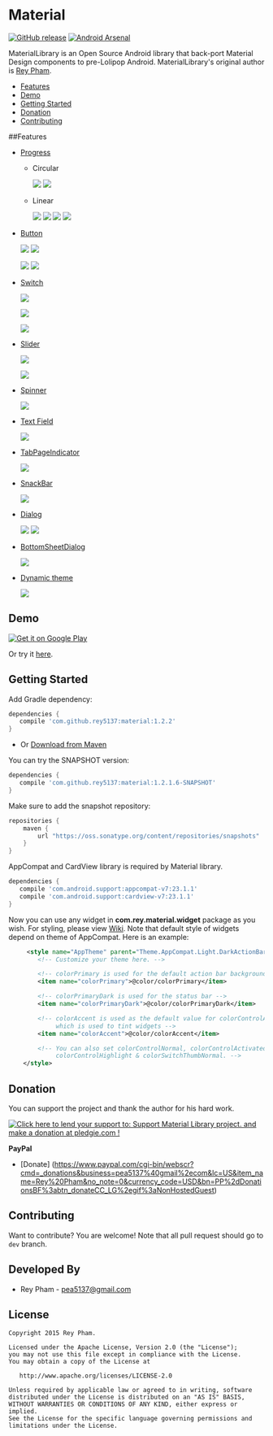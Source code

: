 Material
=====================

[![GitHub release](https://img.shields.io/github/release/rey5137/material.svg)](https://github.com/rey5137/material/releases/download/1.2.1/material_1.2.1.aar)  [![Android Arsenal](https://img.shields.io/badge/Android%20Arsenal-Material-brightgreen.svg?style=flat)](http://android-arsenal.com/details/1/1685)

MaterialLibrary is an Open Source Android library that back-port Material Design components to pre-Lolipop Android. MaterialLibrary's original author is [Rey Pham](https://github.com/rey5137).

* [Features](#features)
* [Demo](#demo)
* [Getting Started](#getting-started)
* [Donation](#donation)
* [Contributing](#contributing)

##Features
- [Progress](https://github.com/rey5137/Material/wiki/Progress)
    - Circular
    
        ![](https://github.com/rey5137/Material/raw/master/image/progress_circular_indeterminate.gif) ![](https://github.com/rey5137/Material/raw/master/image/progress_circular_determinate.gif)
    - Linear

        ![](https://github.com/rey5137/Material/raw/master/image/progress_linear_indeterminate.gif) 
        ![](https://github.com/rey5137/Material/raw/master/image/progress_linear_determinate.gif)
        ![](https://github.com/rey5137/Material/raw/master/image/progress_linear_query.gif)
        ![](https://github.com/rey5137/Material/raw/master/image/progress_linear_buffer.gif)

- [Button](https://github.com/rey5137/Material/wiki/Button)
    
    ![](https://github.com/rey5137/Material/raw/master/image/button_raise_touch.gif) ![](https://github.com/rey5137/Material/raw/master/image/button_raise_wave.gif)

    ![](https://github.com/rey5137/Material/raw/master/image/fab_image.gif) ![](https://github.com/rey5137/Material/raw/master/image/fab_line.gif)   
     
- [Switch](https://github.com/rey5137/Material/wiki/Switch)

    ![](https://github.com/rey5137/Material/raw/master/image/cb.gif)

    ![](https://github.com/rey5137/Material/raw/master/image/rb.gif)

    ![](https://github.com/rey5137/Material/raw/master/image/switch.gif)

- [Slider](https://github.com/rey5137/Material/wiki/Slider)

    ![](https://github.com/rey5137/Material/raw/master/image/slider_continuous.gif)

    ![](https://github.com/rey5137/Material/raw/master/image/slider_discrete.gif)

- [Spinner](https://github.com/rey5137/Material/wiki/Spinner)
     
    ![](https://github.com/rey5137/Material/raw/master/image/spn.gif)

- [Text Field](https://github.com/rey5137/Material/wiki/Text-Field)

    ![](https://github.com/rey5137/Material/raw/master/image/textfield.gif)

- [TabPageIndicator](https://github.com/rey5137/Material/wiki/TabPageIndicator)
     
    ![](https://github.com/rey5137/Material/raw/master/image/tpi.gif)

- [SnackBar](https://github.com/rey5137/Material/wiki/SnackBar)
     
    ![](https://github.com/rey5137/Material/raw/master/image/snackbar.png)

- [Dialog](https://github.com/rey5137/Material/wiki/Dialog)

    ![](https://github.com/rey5137/Material/raw/master/image/dialog_3.png) ![](https://github.com/rey5137/Material/raw/master/image/dialog_4.png)

- [BottomSheetDialog](https://github.com/rey5137/Material/wiki/BottomSheet)
     
    ![](https://github.com/rey5137/Material/raw/master/image/bottomsheet.gif)

- [Dynamic theme](https://github.com/rey5137/Material/wiki/Theme)
     
    ![](https://github.com/rey5137/Material/raw/master/image/theme.gif)

## Demo

<a href="https://play.google.com/store/apps/details?id=com.rey.material.demo">
  <img alt="Get it on Google Play"
       src="https://developer.android.com/images/brand/en_generic_rgb_wo_60.png" />
</a>

Or try it [here](https://appetize.io/app/dxznk4bqkbzu6tr5qgrzpfhayc).

## Getting Started

Add Gradle dependency:

```gradle
dependencies {
   compile 'com.github.rey5137:material:1.2.2'
}
```

* Or
[Download from Maven](https://oss.sonatype.org/content/repositories/releases/com/github/rey5137/material/1.2.2/material-1.2.2.aar)

You can try the SNAPSHOT version:

```gradle
dependencies {
   compile 'com.github.rey5137:material:1.2.1.6-SNAPSHOT'
}
```
Make sure to add the snapshot repository:

```gradle
repositories {
    maven {
        url "https://oss.sonatype.org/content/repositories/snapshots"
    }
}
```

AppCompat and CardView library is required by Material library.

```gradle
dependencies {
   compile 'com.android.support:appcompat-v7:23.1.1'
   compile 'com.android.support:cardview-v7:23.1.1'
}
```
Now you can use any widget in **com.rey.material.widget** package as you wish. For styling, please view [Wiki](https://github.com/rey5137/Material/wiki). Note that default style of widgets depend on theme of AppCompat. Here is an example:

```xml
     <style name="AppTheme" parent="Theme.AppCompat.Light.DarkActionBar">
        <!-- Customize your theme here. -->

        <!-- colorPrimary is used for the default action bar background -->
        <item name="colorPrimary">@color/colorPrimary</item>

        <!-- colorPrimaryDark is used for the status bar -->
        <item name="colorPrimaryDark">@color/colorPrimaryDark</item>

        <!-- colorAccent is used as the default value for colorControlActivated
             which is used to tint widgets -->
        <item name="colorAccent">@color/colorAccent</item>

        <!-- You can also set colorControlNormal, colorControlActivated
             colorControlHighlight & colorSwitchThumbNormal. -->
    </style>
```

## Donation
You can support the project and thank the author for his hard work.

<a href='https://pledgie.com/campaigns/28714'><img alt='Click here to lend your support to: Support Material Library project. and make a donation at pledgie.com !' src='https://pledgie.com/campaigns/28714.png?skin_name=chrome' border='0' ></a>

**PayPal**
- [Donate] (https://www.paypal.com/cgi-bin/webscr?cmd=_donations&business=pea5137%40gmail%2ecom&lc=US&item_name=Rey%20Pham&no_note=0&currency_code=USD&bn=PP%2dDonationsBF%3abtn_donateCC_LG%2egif%3aNonHostedGuest)

## Contributing
Want to contribute? You are welcome! 
Note that all pull request should go to `dev` branch.

Developed By
------------

* Rey Pham - <pea5137@gmail.com>


License
--------

    Copyright 2015 Rey Pham.

    Licensed under the Apache License, Version 2.0 (the "License");
    you may not use this file except in compliance with the License.
    You may obtain a copy of the License at

       http://www.apache.org/licenses/LICENSE-2.0

    Unless required by applicable law or agreed to in writing, software
    distributed under the License is distributed on an "AS IS" BASIS,
    WITHOUT WARRANTIES OR CONDITIONS OF ANY KIND, either express or implied.
    See the License for the specific language governing permissions and
    limitations under the License.
